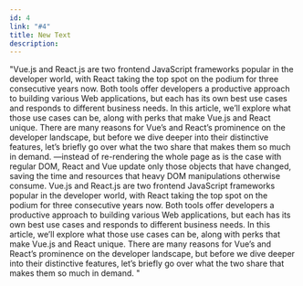 ```yaml
---
id: 4
link: "#4"
title: New Text
description: 
---
```


"Vue.js and React.js are two frontend JavaScript frameworks popular in the developer world, with React taking the top spot on the podium for three consecutive years now. Both tools offer developers a productive approach to building various Web applications, but each has its own best use cases and responds to different business needs. In this article, we’ll explore what those use cases can be, along with perks that make Vue.js and React unique.
There are many reasons for Vue’s and React’s prominence on the developer landscape, but before we dive deeper into their distinctive features, let’s briefly go over what the two share that makes them so much in demand.
—instead of re-rendering the whole page as is the case with regular DOM, React and Vue update only those objects that have changed, saving the time and resources that heavy DOM manipulations otherwise consume. Vue.js and React.js are two frontend JavaScript frameworks popular in the developer world, with React taking the top spot on the podium for three consecutive years now. Both tools offer developers a productive approach to building various Web applications, but each has its own best use cases and responds to different business needs. In this article, we’ll explore what those use cases can be, along with perks that make Vue.js and React unique.
There are many reasons for Vue’s and React’s prominence on the developer landscape, but before we dive deeper into their distinctive features, let’s briefly go over what the two share that makes them so much in demand.
"